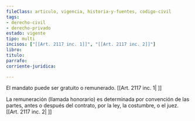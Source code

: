 ```yaml
---
fileClass: articulo, vigencia, historia-y-fuentes, codigo-civil
tags:
- derecho-civil
- derecho-privado
estado: vigente
tipo: multi
incisos: ["[[Art. 2117 inc. 1]]", "[[Art. 2117 inc. 2]]"]
libro:
titulo:
parrafo:
corriente-juridica:

---
```

El mandato puede ser gratuito o remunerado. [[Art. 2117 inc. 1| ]]

La remuneración (llamada honorario) es determinada por convención de las partes, antes o después del contrato, por la ley, la costumbre, o el juez. [[Art. 2117 inc. 2| ]]